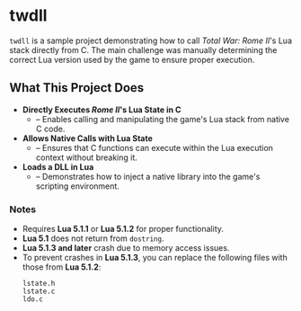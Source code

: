 # twdll

`twdll` is a sample project demonstrating how to call *Total War: Rome II*'s Lua stack directly from C. The main challenge was manually determining the correct Lua version used by the game to ensure proper execution.

## What This Project Does

- **Directly Executes *Rome II*'s Lua State in C** 
  - – Enables calling and manipulating the game's Lua stack from native C code.
- **Allows Native Calls with Lua State** 
  - – Ensures that C functions can execute within the Lua execution context without breaking it.
- **Loads a DLL in Lua** 
  - – Demonstrates how to inject a native library into the game's scripting environment.

### Notes

- Requires **Lua 5.1.1** or **Lua 5.1.2** for proper functionality.
- **Lua 5.1** does not return from `dostring`.
- **Lua 5.1.3 and later** crash due to memory access issues.
- To prevent crashes in **Lua 5.1.3**, you can replace the following files with those from **Lua 5.1.2**:  
    ```
  lstate.h
    lstate.c
    ldo.c
  ```
  